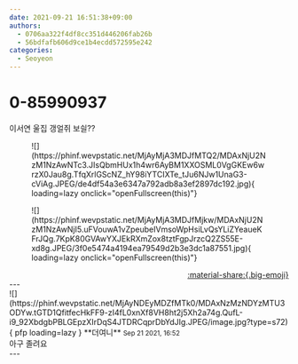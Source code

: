 ```yaml
---
date: 2021-09-21 16:51:38+09:00
authors:
  - 0706aa322f4df8cc351d446206fab26b
  - 56bdfafb606d9ce1b4ecdd572595e242
categories:
  - Seoyeon
---
```


# 0-85990937

<div class="post-container" markdown="1">
<div class="content-container md-sidebar__scrollwrap" markdown="1">

이서연 울집 갱얼쥐 보싈??
<figure markdown="1">
![](https://phinf.wevpstatic.net/MjAyMjA3MDJfMTQ2/MDAxNjU2NzM1NzAwNTc3.JIsQbmHUx1h4wr6AyBM1XXOSML0VgGKEw6wrzX0Jau8g.TfqXrlGScNZ_hY98iYTCIXTe_tJu6NJw1UnaG3-cViAg.JPEG/de4df54a3e6347a792adb8a3ef2897dc192.jpg){ loading=lazy onclick="openFullscreen(this)"}
</figure>

<figure markdown="1">
![](https://phinf.wevpstatic.net/MjAyMjA3MDJfMjkw/MDAxNjU2NzM1NzAwNjI5.uFVouwA1vZpeubeIVmsoWpHsiLvQsYLiZYeaueKFrJQg.7KpK80GVAwYXJEkRXmZox8tztFgpJrzcQ2ZS55E-xd8g.JPEG/3f0e5474a4194ea79549d2b3e3dc1a87551.jpg){ loading=lazy onclick="openFullscreen(this)"}
</figure>


</div>
</div>

<div style="text-align: right;" markdown="1">
<a href="https://weverse.io/fromis9/fanpost/0-85990937" style="text-align: right;">:material-share:{.big-emoji}</a>
</div>
---

<div class="comments-container md-sidebar__scrollwrap" markdown="1">
<div class="comment" markdown="1">
<div class='id-container' markdown="1">
![](https://phinf.wevpstatic.net/MjAyNDEyMDZfMTk0/MDAxNzMzNDYzMTU3ODYw.tGTD1QfitfecHkFF9-zI4fL0xnXf8VH8ht2j5Xh2a74g.QufL-i9_92XbdgbPBLGEpzXIrDqS4JTDRCqprDbYdJIg.JPEG/image.jpg?type=s72){ pfp loading=lazy }
**<span class="artist">더여니</span>** <small>Sep 21 2021, 16:52</small><br>
</div>
<div class='comment-body' markdown="1">
아구 졸려요
</div>
</div>
</div>
---
